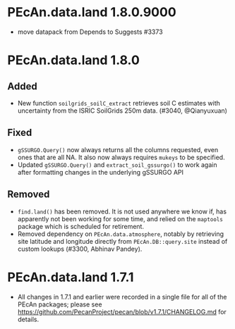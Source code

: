 # PEcAn.data.land 1.8.0.9000

- move datapack from Depends to Suggests #3373

# PEcAn.data.land 1.8.0

## Added

* New function `soilgrids_soilC_extract` retrieves soil C estimates with uncertainty from the ISRIC SoilGrids 250m data. (#3040, @Qianyuxuan)

## Fixed

* `gSSURGO.Query()` now always returns all the columns requested, even ones that are all NA. It also now always requires `mukeys` to be specified.
* Updated `gSSURGO.Query()` and `extract_soil_gssurgo()` to work again after formatting changes in the underlying gSSURGO API

## Removed

* `find.land()` has been removed. It is not used anywhere we know if, has apparently not been working for some time, and relied on the `maptools` package which is scheduled for retirement.
* Removed dependency on `PEcAn.data.atmosphere`, notably by retrieving site latitude and longitude directly from `PEcAn.DB::query.site` instead of custom lookups (#3300, Abhinav Pandey).

# PEcAn.data.land 1.7.1

* All changes in 1.7.1 and earlier were recorded in a single file for all of the PEcAn packages; please see 
https://github.com/PecanProject/pecan/blob/v1.7.1/CHANGELOG.md for details.
